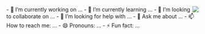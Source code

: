 <img align="right" src="https://github-readme-stats.vercel.app/api?username=ygao0928&show_icons=true&icon_color=CE1D2D&text_color=718096&bg_color=ffffff&hide_title=true" />
- 🔭 I’m currently working on ...
- 🌱 I’m currently learning ...
- 👯 I’m looking to collaborate on ...
- 🤔 I’m looking for help with ...
- 💬 Ask me about ...
- 📫 How to reach me: ...
- 😄 Pronouns: ...
- ⚡ Fun fact: ...


